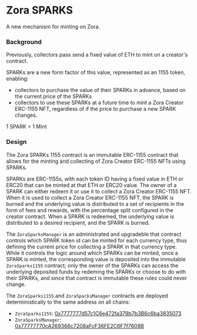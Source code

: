 # Zora SPARKS

A new mechanism for minting on Zora.

### Background

Previously, collectors pass send a fixed value of ETH to mint on a creator's contract.

SPARKs are a new form factor of this value, represented as an 1155 token, enabling:

- collectors to purchase the value of their SPARKs in advance, based on the current price of the SPARKs
- collectors to use these SPARKs at a future time to mint a Zora Creator ERC-1155 NFT, regardless of if the price to purchase a new SPARK changes.

1 SPARK = 1 Mint

### Design

The Zora SPARKs 1155 contract is an immutable ERC-1155 contract that allows for the minting and
collecting of Zora Creator ERC-1155 NFTs using SPARKs.

SPARKs are ERC-1155s, with each token ID having a fixed value in ETH or ERC20 that can be
minted at that ETH or ERC20 value. The owner of a SPARK can either redeem it or use it to
collect a Zora Creator ERC-1155 NFT. When it is used to collect a Zora Creator
ERC-1155 NFT, the SPARK is burned and the underlying value is distributed to a
set of recipients in the form of fees and rewards, with the percentage split
configured in the creator contract. When a SPARK is redeemed, the underlying
value is distributed to a desired recipient, and the SPARK is burned.

The `ZoraSparksManager` is an administrated and upgradeble that contract controls which SPARK token id can be minted for each currency type,
thus defining the current price for collecting a SPARK in that currency type.  
While it controls the logic around which SPARKs can be minted, once a SPARK is minted, the corresponding value is deposited into the
immutable `ZoraSparks1155` contract; only the owner of the SPARKs can access the underlying deposited funds by redeming the SPARKs or choose to do with their SPARKs, and since that contract is immutable these rules could never change.

The `ZoraSparks1155` and `ZoraSparksManager` contracts are deployed deterministically to the same address on all chains:

- `ZoraSparks1155`: [0x7777777d57c1C6e472fa379b7b3B6c6ba3835073](https://explorer.zora.energy/address/0x7777777d57c1C6e472fa379b7b3B6c6ba3835073)
- `ZoraSparksManager`: [0x77777770cA269366c7208aFcF36FE2C6F7f7608B](https://explorer.zora.energy/address/0x77777770cA269366c7208aFcF36FE2C6F7f7608B)
